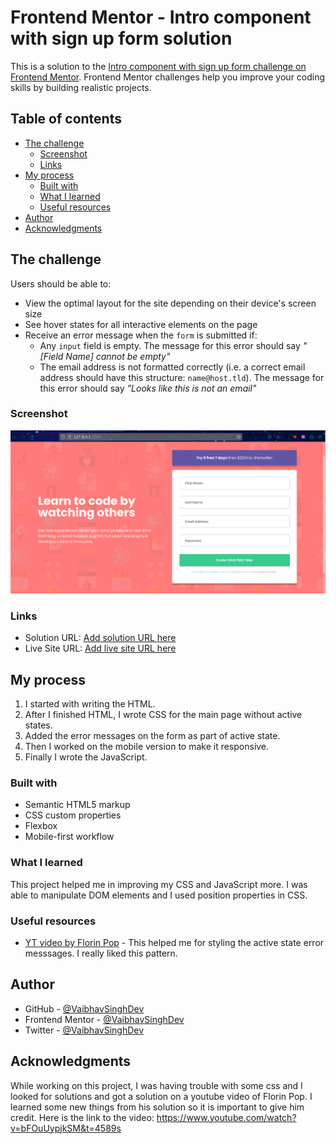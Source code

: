 # Frontend Mentor - Intro component with sign up form solution

This is a solution to the [Intro component with sign up form challenge on Frontend Mentor](https://www.frontendmentor.io/challenges/intro-component-with-signup-form-5cf91bd49edda32581d28fd1). Frontend Mentor challenges help you improve your coding skills by building realistic projects. 

## Table of contents

- [The challenge](#the-challenge)
  - [Screenshot](#screenshot)
  - [Links](#links)
- [My process](#my-process)
  - [Built with](#built-with)
  - [What I learned](#what-i-learned)
  - [Useful resources](#useful-resources)
- [Author](#author)
- [Acknowledgments](#acknowledgments)


## The challenge

Users should be able to:

- View the optimal layout for the site depending on their device's screen size
- See hover states for all interactive elements on the page
- Receive an error message when the `form` is submitted if:
  - Any `input` field is empty. The message for this error should say *"[Field Name] cannot be empty"*
  - The email address is not formatted correctly (i.e. a correct email address should have this structure: `name@host.tld`). The message for this error should say *"Looks like this is not an email"*

### Screenshot

![](./images/screenshot.png)

### Links

- Solution URL: [Add solution URL here](https://your-solution-url.com)
- Live Site URL: [Add live site URL here](https://your-live-site-url.com)

## My process

1. I started with writing the HTML.
2. After I finished HTML, I wrote CSS for the main page without active states.
3. Added the error messages on the form as part of active state. 
4. Then I worked on the mobile version to make it responsive.
5. Finally I wrote the JavaScript.

### Built with

- Semantic HTML5 markup
- CSS custom properties
- Flexbox
- Mobile-first workflow

### What I learned

This project helped me in improving my CSS and JavaScript more. I was able to manipulate DOM elements and I used position properties in CSS.

### Useful resources

- [YT video by Florin Pop](https://www.youtube.com/watch?v=bFOuUypjkSM&t=4589s) - This helped me for styling the active state error messsages. I really liked this pattern.

## Author

- GitHub - [@VaibhavSinghDev](https://www.github.com/VaibhavSinghDev)
- Frontend Mentor - [@VaibhavSinghDev](https://www.frontendmentor.io/profile/VaibhavSinghDev)
- Twitter - [@VaibhavSinghDev](https://www.twitter.com/VaibhavSinghDev)


## Acknowledgments

While working on this project, I was having trouble with some css and I looked for solutions and got a solution on a youtube video of Florin Pop.
I learned some new things from his solution so it is important to give him credit. 
Here is the link to the video: https://www.youtube.com/watch?v=bFOuUypjkSM&t=4589s
